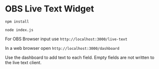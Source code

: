 # OBS Live Text Widget

`npm install`

`node index.js`

For OBS Browser input use `http://localhost:3000/live-text`

In a web browser open `http://localhost:3000/dashboard`

Use the dashboard to add text to each field. Empty fields are not written to the live text client.